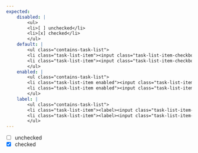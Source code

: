 ```yaml
---
expected:
    disabled: |
        <ul>
        <li>[ ] unchecked</li>
        <li>[x] checked</li>
        </ul>
    default: |
        <ul class="contains-task-list">
        <li class="task-list-item"><input class="task-list-item-checkbox" disabled="disabled" type="checkbox"> unchecked</li>
        <li class="task-list-item"><input class="task-list-item-checkbox" checked="checked" disabled="disabled" type="checkbox"> checked</li>
        </ul>
    enabled: |
        <ul class="contains-task-list">
        <li class="task-list-item enabled"><input class="task-list-item-checkbox"  type="checkbox"> unchecked</li>
        <li class="task-list-item enabled"><input class="task-list-item-checkbox" checked="checked"  type="checkbox"> checked</li>
        </ul>
    label: |
        <ul class="contains-task-list">
        <li class="task-list-item"><label><input class="task-list-item-checkbox" disabled="disabled" type="checkbox"> unchecked</label></li>
        <li class="task-list-item"><label><input class="task-list-item-checkbox" checked="checked" disabled="disabled" type="checkbox"> checked</label></li>
        </ul>
---
```

- [ ] unchecked
- [x] checked
